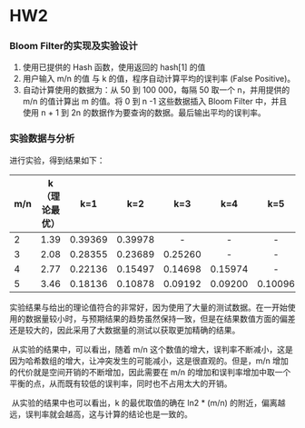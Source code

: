 # HW2

### Bloom Filter的实现及实验设计

1. 使用已提供的 Hash 函数，使用返回的 hash[1] 的值
2. 用户输入 m/n 的值 与 k 的值，程序自动计算平均的误判率 (False Positive)。
3. 自动计算使用的数据为：从 50 到 100 000，每隔 50 取一个 n，并用提供的 m/n 的值计算出 m 的值。将 0 到 n -1 这些数据插入 Bloom Filter 中，并且 使用 n + 1 到 2n 的数据作为要查询的数据。最后输出平均的误判率。

### 实验数据与分析

进行实验，得到结果如下：

| m/n  | k（理论最优） | k=1  | k=2  | k=3  | k=4  | k=5  |
| ---- | :--: | :--: | :--: | :--: | :--: | :--: |
| 2    | 1.39          | 0.39369 | 0.39978 | - | - | - |
| 3    | 2.08          | 0.28355 | 0.23689 | 0.25260 | - | - |
| 4    | 2.77          | 0.22136 | 0.15497 | 0.14698 | 0.15974 | - |
| 5    | 3.46          | 0.18136 | 0.10878 | 0.09192 | 0.09200 | 0.10096 |

​		实验结果与给出的理论值符合的非常好，因为使用了大量的测试数据。在一开始使用的数据量较小时，与预期结果的趋势虽然保持一致，但是在结果数值方面的偏差还是较大的，因此采用了大数据量的测试以获取更加精确的结果。

​		从实验的结果中，可以看出，随着 m/n 这个数值的增大，误判率不断减小，这是因为哈希数组的增大，让冲突发生的可能减小，这是很直观的。但是，m/n 增加的代价就是空间开销的不断增加，因此需要在 m/n 的增加和误判率增加中取一个平衡的点，从而既有较低的误判率，同时也不占用太大的开销。

​		从实验的结果中也可以看出，k 的最优取值的确在 ln2 * (m/n) 的附近，偏离越远，误判率就会越高，这与计算的结论也是一致的。
